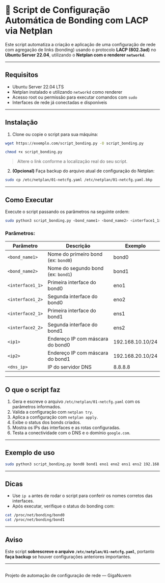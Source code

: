 # 📡 Script de Configuração Automática de Bonding com LACP via Netplan

Este script automatiza a criação e aplicação de uma configuração de rede com agregação de links (bonding) usando o protocolo **LACP (802.3ad)** no **Ubuntu Server 22.04**, utilizando o **Netplan com o renderer `networkd`**.

---

##  Requisitos

- Ubuntu Server 22.04 LTS
- Netplan instalado e utilizando `networkd` como renderer
- Acesso root ou permissão para executar comandos com `sudo`
- Interfaces de rede já conectadas e disponíveis

---

##  Instalação

1. Clone ou copie o script para sua máquina:

```bash
wget https://exemplo.com/script_bonding.py -O script_bonding.py

chmod +x script_bonding.py
```

> Altere o link conforme a localização real do seu script.

2. **(Opcional)** Faça backup do arquivo atual de configuração do Netplan:

```bash
sudo cp /etc/netplan/01-netcfg.yaml /etc/netplan/01-netcfg.yaml.bkp
```

---

##  Como Executar

Execute o script passando os parâmetros na seguinte ordem:

```bash
sudo python3 script_bonding.py <bond_name1> <bond_name2> <interface1_1> <interface1_2> <interface2_1> <interface2_2> <ip1> <ip2> <dns_ip>
```

###  Parâmetros:

| Parâmetro       | Descrição                                           | Exemplo               |
|----------------|-----------------------------------------------------|------------------------|
| `<bond_name1>` | Nome do primeiro bond (ex: `bond0`)                | bond0                 |
| `<bond_name2>` | Nome do segundo bond (ex: `bond1`)                 | bond1                 |
| `<interface1_1>` | Primeira interface do bond0                        | eno1                  |
| `<interface1_2>` | Segunda interface do bond0                         | eno2                  |
| `<interface2_1>` | Primeira interface do bond1                        | ens1                  |
| `<interface2_2>` | Segunda interface do bond1                         | ens2                  |
| `<ip1>`         | Endereço IP com máscara do bond0                   | 192.168.10.10/24      |
| `<ip2>`         | Endereço IP com máscara do bond1                   | 192.168.20.10/24      |
| `<dns_ip>`      | IP do servidor DNS                                 | 8.8.8.8               |

---

##  O que o script faz

1. Gera e escreve o arquivo `/etc/netplan/01-netcfg.yaml` com os parâmetros informados.
2. Valida a configuração com `netplan try`.
3. Aplica a configuração com `netplan apply`.
4. Exibe o status dos bonds criados.
5. Mostra os IPs das interfaces e as rotas configuradas.
6. Testa a conectividade com o DNS e o domínio `google.com`.

---

##  Exemplo de uso

```bash
sudo python3 script_bonding.py bond0 bond1 eno1 eno2 ens1 ens2 192.168.10.10/24 192.168.20.10/24 8.8.8.8
```

---

##  Dicas

- Use `ip a` antes de rodar o script para conferir os nomes corretos das interfaces.
- Após executar, verifique o status do bonding com:

```bash
cat /proc/net/bonding/bond0
cat /proc/net/bonding/bond1
```

---

##   Aviso

Este script **sobrescreve o arquivo `/etc/netplan/01-netcfg.yaml`**, portanto **faça backup** se houver configurações anteriores importantes.

---

## 
Projeto de automação de configuração de rede — GigaNuvem
